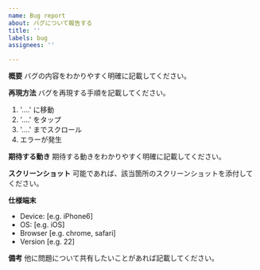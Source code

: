 ```yaml
---
name: Bug report
about: バグについて報告する
title: ''
labels: bug
assignees: ''

---
```


**概要**
バグの内容をわかりやすく明確に記載してください。

**再現方法**
バグを再現する手順を記載してください。
1. '....' に移動
2. '....' をタップ
3. '....' までスクロール
4. エラーが発生

**期待する動き**
期待する動きをわかりやすく明確に記載してください。

**スクリーンショット**
可能であれば、該当箇所のスクリーンショットを添付してください。

**仕様端末**
 - Device: [e.g. iPhone6]
 - OS: [e.g. iOS]
 - Browser [e.g. chrome, safari]
 - Version [e.g. 22]

**備考**
他に問題について共有したいことがあれば記載してください。
